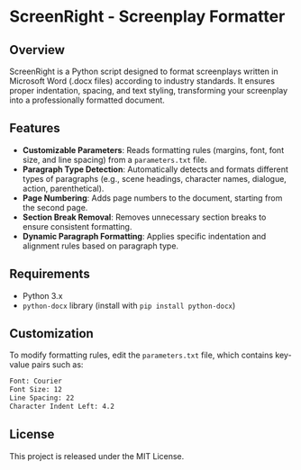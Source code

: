 # ScreenRight - Screenplay Formatter

## Overview

ScreenRight is a Python script designed to format screenplays written in Microsoft Word (.docx files) according to industry standards. It ensures proper indentation, spacing, and text styling, transforming your screenplay into a professionally formatted document.

## Features

- **Customizable Parameters**: Reads formatting rules (margins, font, font size, and line spacing) from a `parameters.txt` file.
- **Paragraph Type Detection**: Automatically detects and formats different types of paragraphs (e.g., scene headings, character names, dialogue, action, parenthetical).
- **Page Numbering**: Adds page numbers to the document, starting from the second page.
- **Section Break Removal**: Removes unnecessary section breaks to ensure consistent formatting.
- **Dynamic Paragraph Formatting**: Applies specific indentation and alignment rules based on paragraph type.

## Requirements

- Python 3.x
- `python-docx` library (install with `pip install python-docx`)

## Customization

To modify formatting rules, edit the `parameters.txt` file, which contains key-value pairs such as:

```txt
Font: Courier
Font Size: 12
Line Spacing: 22
Character Indent Left: 4.2
```

## License

This project is released under the MIT License.
